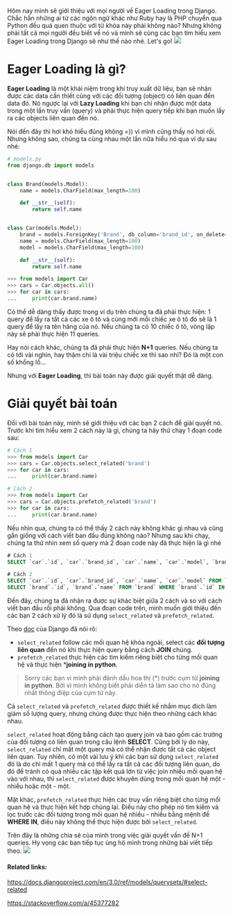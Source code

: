 Hôm nay mình sẽ giới thiệu với mọi người về Eager Loading trong Django. Chắc hẳn những ai từ các ngôn ngữ khác như Ruby hay là PHP chuyển qua Python đều quá quen thuộc với từ khóa này phải không nào? Nhưng không phải tất cả mọi người đều biết về nó và mình sẽ cùng các bạn tìm hiểu xem Eager Loading trong Django sẽ như thế nào nhé. Let's go!
![](https://images.viblo.asia/e048e910-b1a5-4037-af72-29df2c8e0398.png)

# Eager Loading là gì? 
**Eager Loading** là một khái niệm trong khi truy xuất dữ liệu, bạn sẽ nhận được các data cần thiết cùng với các đối tượng (object) có liên quan đến data đó. Nó ngược lại với **Lazy Loading** khi bạn chỉ nhận được một data trong một lần truy vấn (query) và phải thực hiện query tiếp khi bạn muốn lấy ra các objects liên quan đến nó. 

Nói đến đây thì hơi khó hiểu đúng không =)) vì mình cũng thấy nó hơi rối. Nhưng không sao, chúng ta cùng nhau một lần nữa hiểu nó qua ví dụ sau nhé: 
```python
# models.py
from django.db import models


class Brand(models.Model):
    name = models.CharField(max_length=100)

    def __str__(self):
        return self.name


class Car(models.Model):
    brand = models.ForeignKey('Brand', db_column='brand_id', on_delete=models.CASCADE)
    name = models.CharField(max_length=100)
    model = models.CharField(max_length=100)

    def __str__(self):
        return self.name
```
```python
>>> from models import Car
>>> cars = Car.objects.all()
>>> for car in cars:
...     print(car.brand.name)
```
Có thể dễ dàng thấy được trong ví dụ trên chúng ta đã phải thực hiện: 1 query để lấy ra tất cả các xe ô tô và cùng mới mỗi chiếc xe ô tô đó sẽ là 1 query để lấy ra tên hãng của nó. Nếu chúng ta có 10 chiếc ô tô, vòng lặp này sẽ phải thực hiện 11 queries. 

Hay nói cách khác, chúng ta đã phải thực hiện **N+1** queries. Nếu chúng ta có tới vài nghìn, hay thậm chí là vài triệu chiếc xe thì sao nhỉ? Đó là một con số khổng lồ...

Nhưng với **Eager Loading**, thì bài toán này được giải quyết thật dễ dàng.
# Giải quyết bài toán
Đối với bài toán này, mình sẽ giới thiệu với các bạn 2 cách để giải quyết nó. Trước khi tìm hiểu xem 2 cách này là gì, chúng ta hãy thử chạy 1 đoạn code sau:
```python
# Cách 1
>>> from models import Car
>>> cars = Car.objects.select_related('brand')
>>> for car in cars:
...     print(car.brand.name)
```
```python
# Cách 2
>>> from models import Car
>>> cars = Car.objects.prefetch_related('brand')
>>> for car in cars:
...     print(car.brand.name)
```
Nếu nhìn qua, chúng ta có thể thấy 2 cách này không khác gì nhau và cũng gần giống với cách viết ban đầu đúng không nào? Nhưng sau khi chạy, chúng ta thử nhìn xem số query mà 2 đoạn code này đã thực hiện là gì nhé 
```SQL
# Cách 1
SELECT `car`.`id`, `car`.`brand_id`, `car`.`name`, `car`.`model`, `brand`.`id`, `brand`.`name` FROM `car` INNER JOIN `brand` ON (`car`.`brand_id` = `brand`.`id`)
```
```sql
# Cách 2
SELECT `car`.`id`, `car`.`brand_id`, `car`.`name`, `car`.`model` FROM `car`
SELECT `brand`.`id`, `brand`.`name` FROM `brand` WHERE `brand`.`id` IN (1, 2, 3, 4, 5)
```
Đến đây, chúng ta đã nhận ra được sự khác biệt giữa 2 cách và so với cách viết ban đầu rồi phải không. Qua đoạn code trên, mình muốn giới thiệu đến các bạn 2 cách xử lý đó là sử dụng `select_related` và `prefetch_related`. 

Theo [doc](https://docs.djangoproject.com/en/3.1/ref/models/querysets/#select-related) của Django đã nói rõ:
- `select_related` follow các mối quan hệ khóa ngoài, select các **đối tượng liên quan** đến nó khi thực hiện query bằng cách **JOIN** chúng.
- `prefetch_related` thực hiện các tìm kiếm riêng biệt cho từng mối quan hệ và thực hiện  ***joining in python**.

>  Sorry các bạn vì mình phải đánh dấu hoa thị (*) trước cụm từ **joining in python**. Bởi vì mình không biết phải diễn tả làm sao cho nó đúng nhất thông điệp của cụm từ này.

Cả `select_related` và `prefetch_related` được thiết kế nhẳm mục đích làm giảm số lượng query, nhưng chúng được thực hiện theo những cách khác nhau. 

`select_related` hoạt động bằng cách tạo query join và bao gồm các trường của đối tượng có liên quan trong câu lệnh **SELECT**. Cũng bởi lý do này, `select_related` chỉ mất một query mà có thể nhận được tất cả các object liên quan. Tuy nhiên, có một vài lưu ý khi các bạn sử dụng `select_related` đó là do chỉ mất 1 query mà có thể lấy ra tất cả các đối tượng liên quan, do đó để tránh có quá nhiều các tập kết quả lớn từ việc join nhiều mối quan hệ vào với nhau, thì `select_related` được khuyên dùng trong mối quan hệ một - nhiều hoặc một - một.

Mặt khác, `prefetch_related` thực hiện các truy vấn riêng biệt cho từng mối quan hệ và thực hiện kết hợp chúng lại. Điều này cho phép nó tìm kiếm và lọc trước các đối tượng trong mối quan hệ nhiều - nhiều bằng mệnh đề **WHERE IN**, điều này không thể thực hiện được bởi `select_related`.

Trên đây là những chia sẻ của mình trong việc giải quyết vấn đề N+1 queries. Hy vọng các bạn tiếp tục ủng hộ mình trong những bài viết tiếp theo.
![](https://images.viblo.asia/3e8ca5a4-c625-49f9-894a-109b5277c29c.jpg)

#### Related links:
https://docs.djangoproject.com/en/3.0/ref/models/querysets/#select-related

https://stackoverflow.com/a/45377282